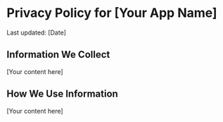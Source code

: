 # Privacy Policy for [Your App Name]

Last updated: [Date]

## Information We Collect

[Your content here]

## How We Use Information

[Your content here]
